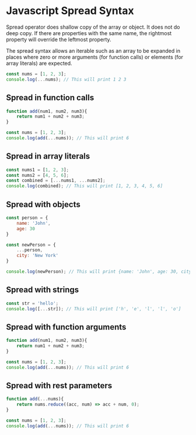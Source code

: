 # Javascript Spread Syntax

Spread operator does shallow copy of the array or object. It does not do deep copy.
If there are properties with the same name, the rightmost property will override the leftmost property.

The spread syntax allows an iterable such as an array to be expanded in places where zero or more arguments (for function calls) or elements (for array literals) are expected.

```javascript
const nums = [1, 2, 3];
console.log(...nums); // This will print 1 2 3
```

## Spread in function calls

```javascript
function add(num1, num2, num3){
    return num1 + num2 + num3;
}

const nums = [1, 2, 3];
console.log(add(...nums)); // This will print 6
```

## Spread in array literals

```javascript
const nums1 = [1, 2, 3];
const nums2 = [4, 5, 6];
const combined = [...nums1, ...nums2];
console.log(combined); // This will print [1, 2, 3, 4, 5, 6]
```

## Spread with objects

```javascript
const person = {
    name: 'John',
    age: 30
}

const newPerson = {
    ...person,
    city: 'New York'
}

console.log(newPerson); // This will print {name: 'John', age: 30, city: 'New York'}
```

## Spread with strings

```javascript
const str = 'hello';
console.log([...str]); // This will print ['h', 'e', 'l', 'l', 'o']
```

## Spread with function arguments

```javascript
function add(num1, num2, num3){
    return num1 + num2 + num3;
}

const nums = [1, 2, 3];
console.log(add(...nums)); // This will print 6
```

## Spread with rest parameters

```javascript
function add(...nums){
    return nums.reduce((acc, num) => acc + num, 0);
}

const nums = [1, 2, 3];
console.log(add(...nums)); // This will print 6
```


